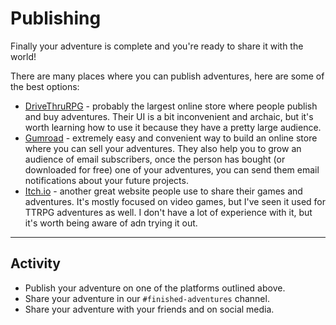 <!-- # Publishing and Marketing -->
# Publishing
Finally your adventure is complete and you're ready to share it with the world!

There are many places where you can publish adventures, here are some of the best options:
- [DriveThruRPG](https://www.drivethrurpg.com/) - probably the largest online store where people publish and buy adventures. Their UI is a bit inconvenient and archaic, but it's worth learning how to use it because they have a pretty large audience.
- [Gumroad](https://gumroad.com/) - extremely easy and convenient way to build an online store where you can sell your adventures. They also help you to grow an audience of email subscribers, once the person has bought (or downloaded for free) one of your adventures, you can send them email notifications about your future projects.
- [Itch.io](https://itch.io/) - another great website people use to share their games and adventures. It's mostly focused on video games, but I've seen it used for TTRPG adventures as well. I don't have a lot of experience with it, but it's worth being aware of adn trying it out.

<!--

Making money with your adventures. Publishing. Uploading it to the website. Drivethroughrpg (NOT step by step tutorial). Gumroad. RPGAdventures. Releasing on patreon. Marketing (free content marketing on subreddits, actual plays on youtube, just record the discord screen with OBS).

marketing
publishing
Publishing software. Crafting the adventure in affinity designer or homebrewery or my own tool. Give them the affinity publisher templates?

when you submit to reddit - be smart about the moderators.

## Submitting your adventure to RPGAdventures
Showcase it on front page, get traffic from our website.


For personal games - just use pinterest and artstation.

Illustrations and maps. Using software (dungeondraft, affiliate link). Hiring freelancers, or using copyright free images. Collaborating. (add art collab channel? Send them to my DA server?).
Contact artstation artist and ask if you can use their artwork (for free or for money).

-->


---
## Activity
- Publish your adventure on one of the platforms outlined above.
- Share your adventure in our  `#finished-adventures` channel.
- Share your adventure with your friends and on social media.
